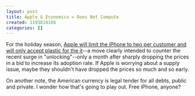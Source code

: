 ```yaml
---
layout: post
title: Apple & Economics = Does Not Compute
created: 1193810166
categories: []
---
```

For the holiday season, <a href="http://tech.yahoo.com/blogs/hughes/20612" target="_blank">Apple will limit the iPhone to two per customer and will only accept plastic for the it</a>--a move clearly intended to counter the recent surge in "unlocking"--only a month after sharply dropping the prices in a bid to increase its adoption rate. If Apple is worrying about a supply issue, maybe they shouldn't have dropped the prices so much and so early.

On another note, the American currency is legal tender for all debts, public and private. I wonder how that's going to play out. Free iPhone, anyone?
